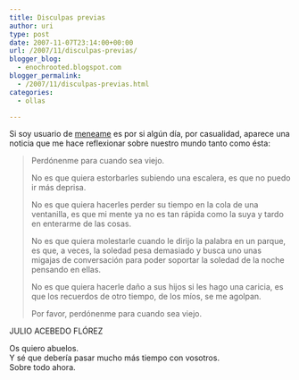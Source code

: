 ```yaml
---
title: Disculpas previas
author: uri
type: post
date: 2007-11-07T23:14:00+00:00
url: /2007/11/disculpas-previas/
blogger_blog:
  - enochrooted.blogspot.com
blogger_permalink:
  - /2007/11/disculpas-previas.html
categories:
  - ollas

---
```

Si soy usuario de [meneame][1] es por si algún día, por casualidad, aparece una noticia que me hace reflexionar sobre nuestro mundo tanto como ésta:

> Perdónenme para cuando sea viejo.
> 
> No es que quiera estorbarles subiendo una escalera, es que no puedo ir más deprisa.
> 
> No es que quiera hacerles perder su tiempo en la cola de una ventanilla, es que mi mente ya no es tan rápida como la suya y tardo en enterarme de las cosas.
> 
> No es que quiera molestarle cuando le dirijo la palabra en un parque, es que, a veces, la soledad pesa demasiado y busca uno unas migajas de conversación para poder soportar la soledad de la noche pensando en ellas.
> 
> No es que quiera hacerle daño a sus hijos si les hago una caricia, es que los recuerdos de otro tiempo, de los míos, se me agolpan.
> 
> Por favor, perdónenme para cuando sea viejo.

JULIO ACEBEDO FLÓREZ

Os quiero abuelos.  
Y sé que debería pasar mucho más tiempo con vosotros.  
Sobre todo ahora.

 [1]: http://meneame.net